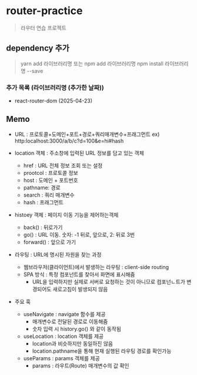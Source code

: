 # router-practice
> 라우터 연습 프로젝트

## dependency 추가
> yarn add 라이브러리명
또는
> npm add 라이브러리명
> npm install 라이브러리명 --save

### 추가 목록 (라이브러리명 (추가한 날짜))
- react-router-dom (2025-04-23)

## Memo
- URL : 프로토콜+도메인+포트+경로+쿼리매개변수+프래그먼트
    ex) http:localhost:3000/a/b/c?d=100&e=hi#hash
- location 객체 : 주소창에 입력된 URL 정보를 담고 있는 객체
    - href : URL 전체 정보 조회 또는 설정
    - prootcol : 프로토콜 정보
    - host : 도메인 + 포트번호
    - pathname: 경로
    - search : 쿼리 매개변수
    - hash : 프래그먼트
- histoey 객체 : 페이지 이동 기능을 제어하는객체
    - back() : 뒤로가기
    - go() : URL 이동. 숫자: -1 뒤로, 앞으로, 2: 뒤로 3번
    - forward() : 앞으로 가기

- 라우팅 : URL에 명시된 자원을 찾는 과정
    - 웹브라우저(클라이언트)에서 발생하는 라우팅 : client-side routing
    - SPA 방식 : 특정 컴포넌트를 찾아서 화면에 표시해줌
        - URL을 입력하지만 실제로 서버로 요청하는 것이 아니므로 컴포넌ㄴ트가 변경되어도 새로고침이 발생되지 않음
- 주요 훅
    - useNavigate : navigate 함수를 제공
        - 매개변수로 전달된 경로로 이동해줌
        - 숫자 입력 시 history.go() 와 같이 동작됨
    - useLocation : location 객체를 제공
        - location과 비슷하지만 동일하진 않음
        - location.pathname을 통해 현재 실행된 라우팅 경로를 확인가능
    - useParams : params 객체를 제공
        - params : 라우트(Route) 매개변수의 값 확인